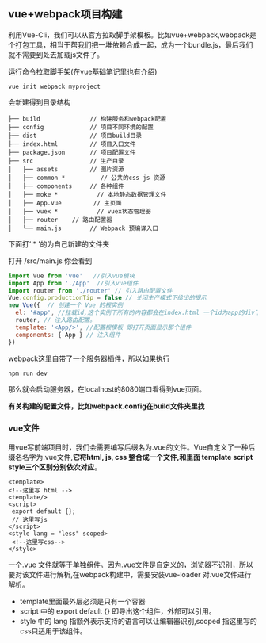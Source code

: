 ## vue+webpack项目构建
利用Vue-Cli，我们可以从官方拉取脚手架模板。比如vue+webpack,webpack是个打包工具，相当于帮我们把一堆依赖合成一起，成为一个bundle.js，最后我们就不需要到处去加载js文件了。

运行命令拉取脚手架(在vue基础笔记里也有介绍)

```
vue init webpack myproject
```

会新建得到目录结构

```
├── build              // 构建服务和webpack配置
├── config             // 项目不同环境的配置
├── dist               // 项目build目录
├── index.html         // 项目入口文件
├── package.json       // 项目配置文件
├── src                // 生产目录
│   ├── assets         // 图片资源
│   ├── common *          // 公共的css js 资源
│   ├── components     // 各种组件
│   ├── moke *           // 本地静态数据管理文件
│   ├── App.vue         // 主页面
│   ├── vuex *           // vuex状态管理器
│   ├── router    // 路由配置器
│   └── main.js        // Webpack 预编译入口
```

下面打‘ * ’的为自己新建的文件夹

打开 /src/main.js 你会看到


``` JavaScript
import Vue from 'vue'   //引入vue模块
import App from './App'  //引入vue组件
import router from './router' // 引入路由配置文件
Vue.config.productionTip = false // 关闭生产模式下给出的提示
new Vue({  // 创建一个 Vue 的根实例
  el: '#app', //挂载id,这个实例下所有的内容都会在index.html 一个id为app的div下显示
  router, // 注入路由配置。
  template: '<App/>', //配置根模板 即打开页面显示那个组件
  components: { App } // 注入组件
})
```

webpack这里自带了一个服务器插件，所以如果执行

```
npm run dev
```

那么就会启动服务器，在localhost的8080端口看得到vue页面。

**有关构建的配置文件，比如webpack.config在build文件夹里找**


### vue文件
用vue写前端项目时，我们会需要编写后缀名为.vue的文件。Vue自定义了一种后缀名名字为.vue文件,**它将html, js, css 整合成一个文件,和里面 template script style三个区别分别依次对应**。

```
<template>
<!--这里写 html -->
<template/>
<script>
 export default {};
 // 这里写js
</script>
<style lang = "less" scoped>
 <!--这里写css-->
</style>
```

一个.vue 文件就等于单独组件。因为.vue文件是自定义的，浏览器不识别，所以要对该文件进行解析,在webpack构建中，需要安装vue-loader 对.vue文件进行解析。

 - template里面最外层必须是只有一个容器
 - script 中的 export default {} 即导出这个组件，外部可以引用。
 - style 中的 lang 指额外表示支持的语言可以让编辑器识别,scoped 指这里写的css只适用于该组件。
